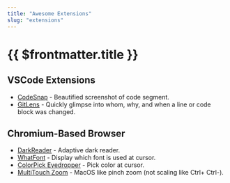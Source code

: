 ```yaml
---
title: "Awesome Extensions"
slug: "extensions"
---
```


# {{ $frontmatter.title }}


## VSCode Extensions

* [CodeSnap](https://marketplace.visualstudio.com/items?itemName=adpyke.codesnap) - Beautified screenshot of code segment.
* [GitLens](https://marketplace.visualstudio.com/items?itemName=eamodio.gitlens) - Quickly glimpse into whom, why, and when a line or code block was changed.


## Chromium-Based Browser

* [DarkReader](https://chrome.google.com/webstore/detail/dark-reader/eimadpbcbfnmbkopoojfekhnkhdbieeh) - Adaptive dark reader.
* [WhatFont](https://chrome.google.com/webstore/detail/whatfont/jabopobgcpjmedljpbcaablpmlmfcogm) - Display which font is used at cursor.
* [ColorPick Eyedropper](https://chrome.google.com/webstore/detail/colorpick-eyedropper/ohcpnigalekghcmgcdcenkpelffpdolg) - Pick color at cursor.
* [MultiTouch Zoom](https://www.reddit.com/r/linux/comments/rmuh0o/finally_macoswindows_like_touchpad_zoom_gesture) - MacOS like pinch zoom (not scaling like Ctrl+ Ctrl-).
